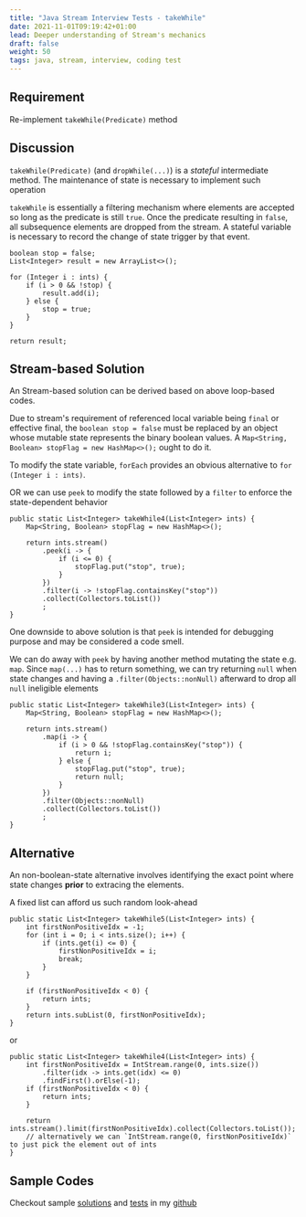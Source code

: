 ```yaml
---
title: "Java Stream Interview Tests - takeWhile"
date: 2021-11-01T09:19:42+01:00
lead: Deeper understanding of Stream's mechanics
draft: false
weight: 50
tags: java, stream, interview, coding test
---
```


## Requirement

Re-implement `takeWhile(Predicate)` method

## Discussion

`takeWhile(Predicate)` (and `dropWhile(...)`) is a *stateful* intermediate method. The maintenance of state is necessary to implement such operation

`takeWhile` is essentially a filtering mechanism where elements are accepted so long as the predicate is still `true`. Once the predicate resulting in `false`, all subsequence elements are dropped from the stream. A stateful variable is necessary to record the change of state trigger by that event.

```
boolean stop = false;
List<Integer> result = new ArrayList<>();

for (Integer i : ints) {
    if (i > 0 && !stop) {
        result.add(i);
    } else {
        stop = true;
    }
}

return result;
```

## Stream-based Solution

An Stream-based solution can be derived based on above loop-based codes. 

Due to stream's requirement of referenced local variable being `final` or effective final, the `boolean stop = false` must be replaced by an object whose mutable state represents the binary boolean values. A `Map<String, Boolean> stopFlag = new HashMap<>();` ought to do it.

To modify the state variable, `forEach` provides an obvious alternative to `for (Integer i : ints)`. 

OR we can use `peek` to modify the state followed by a `filter` to enforce the state-dependent behavior

```
public static List<Integer> takeWhile4(List<Integer> ints) {
    Map<String, Boolean> stopFlag = new HashMap<>();

    return ints.stream()
        .peek(i -> {
            if (i <= 0) {
                stopFlag.put("stop", true);
            }
        })
        .filter(i -> !stopFlag.containsKey("stop"))
        .collect(Collectors.toList())
        ;
}
```

One downside to above solution is that `peek` is intended for debugging purpose and may be considered a code smell.

We can do away with `peek` by having another method mutating the state e.g. `map`. Since `map(...)` has to return something, we can try returning `null` when state changes and having a `.filter(Objects::nonNull)` afterward to drop all `null` ineligible elements

```
public static List<Integer> takeWhile3(List<Integer> ints) {
    Map<String, Boolean> stopFlag = new HashMap<>();

    return ints.stream()
        .map(i -> {
            if (i > 0 && !stopFlag.containsKey("stop")) {
                return i;
            } else {
                stopFlag.put("stop", true);
                return null;
            }
        })
        .filter(Objects::nonNull)
        .collect(Collectors.toList())
        ;
}
```

## Alternative

An non-boolean-state alternative involves identifying the exact point where state changes **prior** to extracing the elements. 

A fixed list can afford us such random look-ahead

```
public static List<Integer> takeWhile5(List<Integer> ints) {
    int firstNonPositiveIdx = -1;
    for (int i = 0; i < ints.size(); i++) {
        if (ints.get(i) <= 0) {
            firstNonPositiveIdx = i;
            break;
        }
    }

    if (firstNonPositiveIdx < 0) {
        return ints;
    }
    return ints.subList(0, firstNonPositiveIdx);
}

```

or

```
public static List<Integer> takeWhile4(List<Integer> ints) {
    int firstNonPositiveIdx = IntStream.range(0, ints.size())
        .filter(idx -> ints.get(idx) <= 0)
        .findFirst().orElse(-1);
    if (firstNonPositiveIdx < 0) {
        return ints;
    }

    return ints.stream().limit(firstNonPositiveIdx).collect(Collectors.toList());
    // alternatively we can `IntStream.range(0, firstNonPositiveIdx)` to just pick the element out of ints
}
```


## Sample Codes

Checkout sample [solutions](https://github.com/geraldnguyen/kitchensink/blob/main/java/src/main/java/example/codingtest/TakeWhilePositive.java) and [tests](https://github.com/geraldnguyen/kitchensink/blob/main/java/src/test/java/example/codingtest/TakeWhilePositiveTest.java) in my [github](https://github.com/geraldnguyen/kitchensink)
